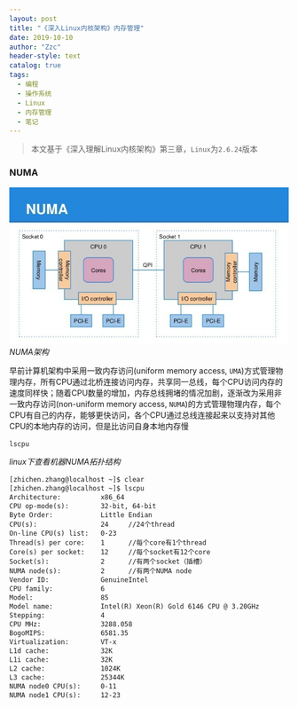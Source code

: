```yaml
---
layout: post
title: "《深入Linux内核架构》内存管理"
date: 2019-10-10
author: "Zzc"
header-style: text
catalog: true
tags:
  - 编程
  - 操作系统
  - Linux
  - 内存管理
  - 笔记
---
```


> 本文基于《深入理解Linux内核架构》第三章，`Linux`为`2.6.24`版本

### NUMA

![img](/img/in-post/post-memory-management/201910101521.jpg)
*NUMA架构*

早前计算机架构中采用一致内存访问(uniform memory access, `UMA`)方式管理物理内存，所有CPU通过北桥连接访问内存，共享同一总线，每个CPU访问内存的速度同样快；随着CPU数量的增加，内存总线拥堵的情况加剧，逐渐改为采用非一致内存访问(non-uniform memory access, `NUMA`)的方式管理物理内存，每个CPU有自己的内存，能够更快访问，各个CPU通过总线连接起来以支持对其他CPU的本地内存的访问，但是比访问自身本地内存慢

```shell
lscpu
```
*linux下查看机器NUMA拓扑结构*

```
[zhichen.zhang@localhost ~]$ clear
[zhichen.zhang@localhost ~]$ lscpu
Architecture:          x86_64
CPU op-mode(s):        32-bit, 64-bit
Byte Order:            Little Endian
CPU(s):                24     //24个thread
On-line CPU(s) list:   0-23
Thread(s) per core:    1      //每个core有1个thread
Core(s) per socket:    12     //每个socket有12个core
Socket(s):             2      //有两个socket（插槽）
NUMA node(s):          2      //有两个NUMA node
Vendor ID:             GenuineIntel
CPU family:            6
Model:                 85
Model name:            Intel(R) Xeon(R) Gold 6146 CPU @ 3.20GHz
Stepping:              4
CPU MHz:               3288.058
BogoMIPS:              6581.35
Virtualization:        VT-x
L1d cache:             32K
L1i cache:             32K
L2 cache:              1024K
L3 cache:              25344K
NUMA node0 CPU(s):     0-11
NUMA node1 CPU(s):     12-23
```

